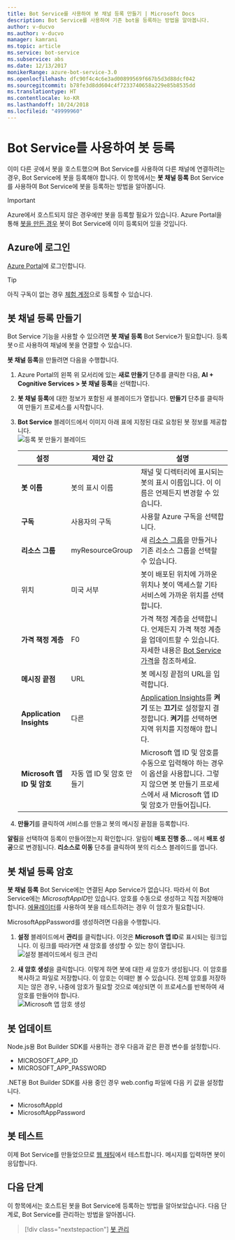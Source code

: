 ```yaml
---
title: Bot Service를 사용하여 봇 채널 등록 만들기 | Microsoft Docs
description: Bot Service를 사용하여 기존 bot을 등록하는 방법을 알아봅니다.
author: v-ducvo
ms.author: v-ducvo
manager: kamrani
ms.topic: article
ms.service: bot-service
ms.subservice: abs
ms.date: 12/13/2017
monikerRange: azure-bot-service-3.0
ms.openlocfilehash: dfc90f4c4c6e3ad00899569f667b5d3d88dcf042
ms.sourcegitcommit: b78fe3d8dd604c4f7233740658a229e85b8535dd
ms.translationtype: HT
ms.contentlocale: ko-KR
ms.lasthandoff: 10/24/2018
ms.locfileid: "49999960"
---
```

# <a name="register-a-bot-with-bot-service"></a>Bot Service를 사용하여 봇 등록



이미 다른 곳에서 봇을 호스트했으며 Bot Service를 사용하여 다른 채널에 연결하려는 경우, Bot Service에 봇을 등록해야 합니다. 이 항목에서는 **봇 채널 등록** Bot Service를 사용하여 Bot Service에 봇을 등록하는 방법을 알아봅니다.

> [!IMPORTANT] 
> Azure에서 호스트되지 않은 경우에만 봇을 등록할 필요가 있습니다. Azure Portal을 통해 [봇을 만든 경우](bot-service-quickstart.md) 봇이 Bot Service에 이미 등록되어 있을 것입니다.

## <a name="log-in-to-azure"></a>Azure에 로그인
[Azure Portal](http://portal.azure.com)에 로그인합니다.

> [!TIP]
> 아직 구독이 없는 경우 <a href="https://azure.microsoft.com/en-us/free/" target="_blank">체험 계정</a>으로 등록할 수 있습니다.

## <a name="create-a-bot-channels-registration"></a>봇 채널 등록 만들기
Bot Service 기능을 사용할 수 있으려면 **봇 채널 등록** Bot Service가 필요합니다. 등록 봇ㅇ르 사용하여 채널에 봇을 연결할 수 있습니다.

**봇 채널 등록**을 만들려면 다음을 수행합니다.

1. Azure Portal의 왼쪽 위 모서리에 있는 **새로 만들기** 단추를 클릭한 다음, **AI + Cognitive Services > 봇 채널 등록**을 선택합니다. 

2. **봇 채널 등록**에 대한 정보가 포함된 새 블레이드가 열립니다. **만들기** 단추를 클릭하여 만들기 프로세스를 시작합니다. 

3. **Bot Service** 블레이드에서 이미지 아래 표에 지정된 대로 요청된 봇 정보를 제공합니다.  <br/>
   ![등록 봇 만들기 블레이드](~/media/azure-bot-quickstarts/registration-create-bot-service-blade.png)


   |                    설정                     |         제안 값         |                                                                                                  설명                                                                                                  |
   |------------------------------------------------|---------------------------------|---------------------------------------------------------------------------------------------------------------------------------------------------------------------------------------------------------------|
   |           <strong>봇 이름</strong>            |     봇의 표시 이름     |                                                  채널 및 디렉터리에 표시되는 봇의 표시 이름입니다. 이 이름은 언제든지 변경할 수 있습니다.                                                  |
   |         <strong>구독</strong>          |        사용자의 구독        |                                                                                사용할 Azure 구독을 선택합니다.                                                                                 |
   |        <strong>리소스 그룹</strong>         |         myResourceGroup         |                                 새 [리소스 그룹](/azure/azure-resource-manager/resource-group-overview#resource-groups)을 만들거나 기존 리소스 그룹을 선택할 수 있습니다.                                  |
   |                    위치                    |             미국 서부             |                                                        봇이 배포된 위치에 가까운 위치나 봇이 액세스할 기타 서비스에 가까운 위치를 선택합니다.                                                         |
   |         <strong>가격 책정 계층</strong>          |               F0                |             가격 책정 계층을 선택합니다. 언제든지 가격 책정 계층을 업데이트할 수 있습니다. 자세한 내용은 [Bot Service 가격](https://azure.microsoft.com/en-us/pricing/details/bot-service/)을 참조하세요.              |
   |      <strong>메시징 끝점</strong>       |               URL               |                                                                               봇 메시징 끝점의 URL을 입력합니다.                                                                                |
   |     <strong>Application Insights</strong>      |               다른                | [Application Insights](bot-service-manage-analytics.md)를 <strong>켜기</strong> 또는 <strong>끄기</strong>로 설정할지 결정합니다. <strong>켜기</strong>를 선택하면 지역 위치를 지정해야 합니다. |
   | <strong>Microsoft 앱 ID 및 암호</strong> | 자동 앱 ID 및 암호 만들기 |              Microsoft 앱 ID 및 암호를 수동으로 입력해야 하는 경우 이 옵션을 사용합니다. 그렇지 않으면 봇 만들기 프로세스에서 새 Microsoft 앱 ID 및 암호가 만들어집니다.               |


4. **만들기**를 클릭하여 서비스를 만들고 봇의 메시징 끝점을 등록합니다.

**알림**을 선택하여 등록이 만들어졌는지 확인합니다. 알림이 **배포 진행 중...** 에서 **배포 성공**으로 변경됩니다. **리소스로 이동** 단추를 클릭하여 봇의 리소스 블레이드를 엽니다. 

## <a name="bot-channels-registration-password"></a>봇 채널 등록 암호

**봇 채널 등록** Bot Service에는 연결된 App Service가 없습니다. 따라서 이 Bot Service에는 *MicrosoftAppID*만 있습니다. 암호를 수동으로 생성하고 직접 저장해야 합니다. [에뮬레이터](bot-service-debug-emulator.md)를 사용하여 봇을 테스트하려는 경우 이 암호가 필요합니다.

MicrosoftAppPassword를 생성하려면 다음을 수행합니다.

1. **설정** 블레이드에서 **관리**를 클릭합니다. 이것은 **Microsoft 앱 ID**로 표시되는 링크입니다. 이 링크를 따라가면 새 암호를 생성할 수 있는 창이 열립니다. <br/>
  ![설정 블레이드에서 링크 관리](~/media/azure-bot-quickstarts/registration-settings-manage-link.png)

2. **새 암호 생성**을 클릭합니다. 이렇게 하면 봇에 대한 새 암호가 생성됩니다. 이 암호를 복사하고 파일로 저장합니다. 이 암호는 이때만 볼 수 있습니다. 전체 암호를 저장하지는 않은 경우, 나중에 암호가 필요할 것으로 예상되면 이 프로세스를 반복하여 새 암호를 만들어야 합니다. <br/>
  ![Microsoft 앱 암호 생성](~/media/azure-bot-quickstarts/registration-generate-app-password.png)

## <a name="update-the-bot"></a>봇 업데이트

Node.js용 Bot Builder SDK를 사용하는 경우 다음과 같은 환경 변수를 설정합니다.

* MICROSOFT_APP_ID
* MICROSOFT_APP_PASSWORD

.NET용 Bot Builder SDK를 사용 중인 경우 web.config 파일에 다음 키 값을 설정합니다.

* MicrosoftAppId
* MicrosoftAppPassword

## <a name="test-the-bot"></a>봇 테스트

이제 Bot Service를 만들었으므로 [웹 채팅](bot-service-manage-test-webchat.md)에서 테스트합니다. 메시지를 입력하면 봇이 응답합니다.

## <a name="next-steps"></a>다음 단계

이 항목에서는 호스트된 봇을 Bot Service에 등록하는 방법을 알아보았습니다. 다음 단계로, Bot Service를 관리하는 방법을 알아봅니다.

> [!div class="nextstepaction"]
> [봇 관리](bot-service-manage-overview.md)

